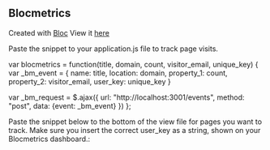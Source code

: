 ## Blocmetrics

Created with [Bloc](http://bloc.io)
View it [here](http://ct-blocmetrics.herokuapp.com)

Paste the snippet to your application.js file to track page visits.

var blocmetrics = function(title, domain, count, visitor_email, unique_key) {
  var _bm_event = {
    name: title,
    location: domain,
    property_1: count,
    property_2: visitor_email,
    user_key: unique_key
  }

  var _bm_request = $.ajax({
      url: "http://localhost:3001/events",
      method: "post",
      data: {event: _bm_event}
  })
};


Paste the snippet below to the bottom of the view file for pages you want to track. Make sure you insert the correct user_key as a string, shown on your Blocmetrics dashboard.:
<script>
    $(document).ready(function(){
      blocmetrics("page visit", window.location.origin, 1, "<%= current_user.email %>", "user_key");
    })
</script>

